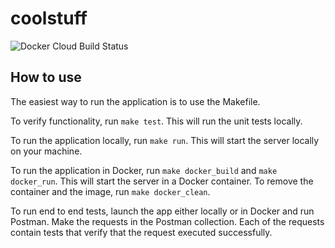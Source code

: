 # coolstuff

![Docker Cloud Build Status](https://img.shields.io/docker/cloud/build/brandonforster/coolstuff?style=for-the-badge)

## How to use
The easiest way to run the application is to use the Makefile.

To verify functionality, run `make test`. This will run the unit tests locally.

To run the application locally, run `make run`. This will start the server locally on your machine.

To run the application in Docker, run `make docker_build` and `make docker_run`. This will start the server in a
 Docker container. To remove the container and the image, run `make docker_clean`.
 
 To run end to end tests, launch the app either locally or in Docker and run Postman. Make the requests in the
  Postman collection. Each of the requests contain tests that verify that the request executed successfully.
